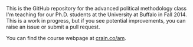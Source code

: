 This is the GitHub repository for the advanced political methodology class I'm teaching for our Ph.D. students at the University at Buffalo in Fall 2014. This is a work in progress, but if you see potential improvements, you can raise an issue or submit a pull request.

You can find the course webpage at [crain.co/am](http://crain.co/am).